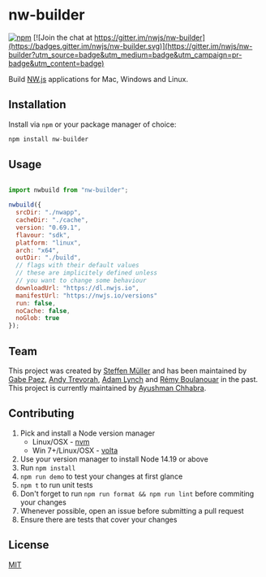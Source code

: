 # nw-builder

[![npm](https://img.shields.io/npm/v/nw-builder.svg?style=flat)](https://www.npmjs.com/package/nw-builder)
[![Join the chat at https://gitter.im/nwjs/nw-builder](https://badges.gitter.im/nwjs/nw-builder.svg)](https://gitter.im/nwjs/nw-builder?utm_source=badge&utm_medium=badge&utm_campaign=pr-badge&utm_content=badge)

Build [NW.js](https://github.com/nwjs/nw.js) applications for Mac, Windows and Linux.

## Installation

Install via `npm` or your package manager of choice:

```javascript
npm install nw-builder
```

## Usage

```javascript

import nwbuild from "nw-builder";

nwbuild({
  srcDir: "./nwapp",
  cacheDir: "./cache",
  version: "0.69.1",
  flavour: "sdk",
  platform: "linux",
  arch: "x64",
  outDir: "./build",
  // flags with their default values
  // these are implicitely defined unless
  // you want to change some behaviour
  downloadUrl: "https://dl.nwjs.io",
  manifestUrl: "https://nwjs.io/versions"
  run: false,
  noCache: false,
  noGlob: true
});

```

## Team

This project was created by [Steffen Müller](https://github.com/steffenmllr) and has been maintained by [Gabe Paez](https://github.com/gabepaez), [Andy Trevorah](https://github.com/trevorah), [Adam Lynch](https://github.com/adam-lynch) and [Rémy Boulanouar](https://github.com/DblK) in the past. This project is currently maintained by [Ayushman Chhabra](https://github.com/ayushmxn).

## Contributing

1. Pick and install a Node version manager
   - Linux/OSX - [nvm](https://github.com/nvm-sh/nvm)
   - Win 7+/Linux/OSX - [volta](https://volta.sh)
1. Use your version manager to install Node 14.19 or above
1. Run `npm install`
1. `npm run demo` to test your changes at first glance
1. `npm t` to run unit tests
1. Don't forget to run `npm run format && npm run lint` before commiting your changes
1. Whenever possible, open an issue before submitting a pull request
1. Ensure there are tests that cover your changes

## License

[MIT](https://github.com/nwutils/nw-builder/blob/master/.github/LICENSE)
